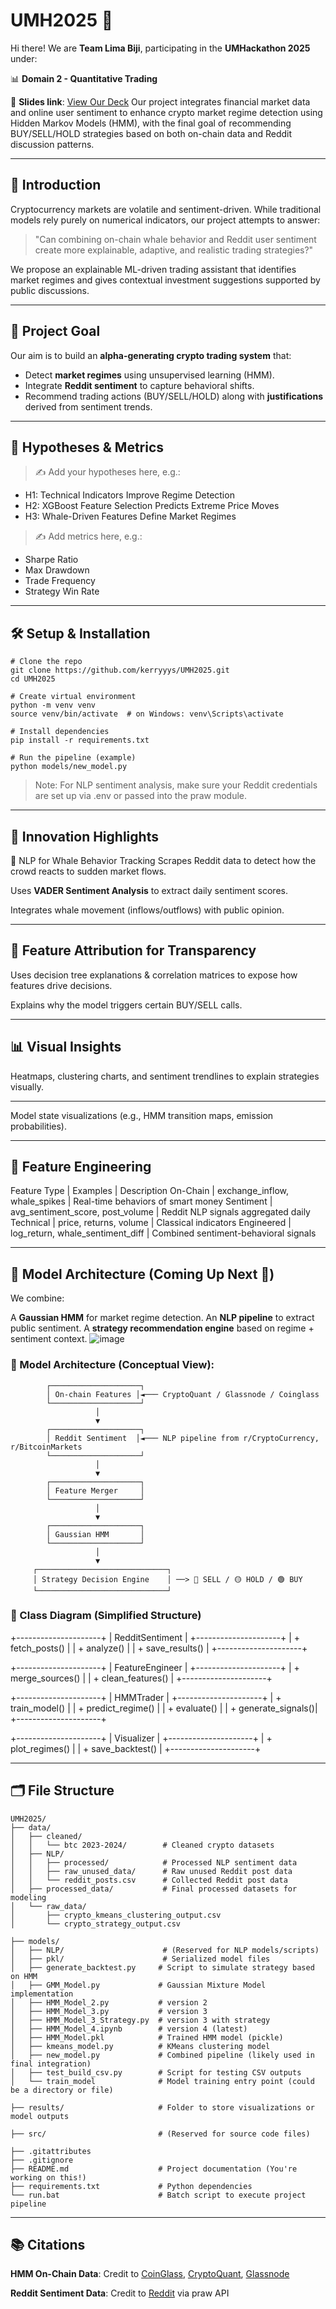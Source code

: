 # UMH2025 🚀  
Hi there! We are **Team Lima Biji**, participating in the **UMHackathon 2025** under:

📊 **Domain 2 - Quantitative Trading**

📑 **Slides link**: [View Our Deck](https://www.canva.com/design/DAGkWFnoy34/IumXz3cmGOLTeMXOjEOGaw/edit?utm_content=DAGkWFnoy34&utm_campaign=designshare&utm_medium=link2&utm_source=sharebutton)
Our project integrates financial market data and online user sentiment to enhance crypto market regime detection using Hidden Markov Models (HMM), with the final goal of recommending BUY/SELL/HOLD strategies based on both on-chain data and Reddit discussion patterns.

---

## 🧠 Introduction

Cryptocurrency markets are volatile and sentiment-driven. While traditional models rely purely on numerical indicators, our project attempts to answer:

> "Can combining on-chain whale behavior and Reddit user sentiment create more explainable, adaptive, and realistic trading strategies?"

We propose an explainable ML-driven trading assistant that identifies market regimes and gives contextual investment suggestions supported by public discussions.

---

## 🎯 Project Goal

Our aim is to build an **alpha-generating crypto trading system** that:
- Detect **market regimes** using unsupervised learning (HMM).
- Integrate **Reddit sentiment** to capture behavioral shifts.
- Recommend trading actions (BUY/SELL/HOLD) along with **justifications** derived from sentiment trends.

---

## 🧪 Hypotheses & Metrics
> ✍️ Add your hypotheses here, e.g.:
- H1: Technical Indicators Improve Regime Detection
- H2: XGBoost Feature Selection Predicts Extreme Price Moves
- H3: Whale-Driven Features Define Market Regimes

> ✍️ Add metrics here, e.g.:
- Sharpe Ratio
- Max Drawdown
- Trade Frequency
- Strategy Win Rate

---

## 🛠️ Setup & Installation

```
# Clone the repo
git clone https://github.com/kerryyys/UMH2025.git
cd UMH2025

# Create virtual environment
python -m venv venv
source venv/bin/activate  # on Windows: venv\Scripts\activate

# Install dependencies
pip install -r requirements.txt

# Run the pipeline (example)
python models/new_model.py
```
> Note: For NLP sentiment analysis, make sure your Reddit credentials are set up via .env or passed into the praw module.

---

## 🌟 Innovation Highlights
💬 NLP for Whale Behavior Tracking
Scrapes Reddit data to detect how the crowd reacts to sudden market flows.

Uses **VADER Sentiment Analysis** to extract daily sentiment scores.

Integrates whale movement (inflows/outflows) with public opinion.

---

## 🔎 Feature Attribution for Transparency
Uses decision tree explanations & correlation matrices to expose how features drive decisions.

Explains why the model triggers certain BUY/SELL calls.

---

## 📊 Visual Insights
Heatmaps, clustering charts, and sentiment trendlines to explain strategies visually.

---

Model state visualizations (e.g., HMM transition maps, emission probabilities).

---

## 🧪 Feature Engineering
Feature Type | Examples | Description
On-Chain | exchange_inflow, whale_spikes | Real-time behaviors of smart money
Sentiment | avg_sentiment_score, post_volume | Reddit NLP signals aggregated daily
Technical | price, returns, volume | Classical indicators
Engineered | log_return, whale_sentiment_diff | Combined sentiment-behavioral signals

---

## 🧱 Model Architecture (Coming Up Next 🧩)
We combine:

A **Gaussian HMM** for market regime detection.
An **NLP pipeline** to extract public sentiment.
A **strategy recommendation engine** based on regime + sentiment context.
![image](https://github.com/user-attachments/assets/ab9599b9-7568-428a-9e0f-bbd60aed4d66)

### 🧠 Model Architecture (Conceptual View):
            ┌────────────────────┐
            │ On-chain Features │◄─── CryptoQuant / Glassnode / Coinglass
            └────────────────────┘
                       │
                       ▼
            ┌────────────────────┐
            │ Reddit Sentiment  │◄─── NLP pipeline from r/CryptoCurrency, r/BitcoinMarkets
            └────────────────────┘
                       │
                       ▼
            ┌────────────────────┐
            │ Feature Merger     │
            └────────────────────┘
                       │
                       ▼
            ┌────────────────────┐
            │ Gaussian HMM       │
            └────────────────────┘
                       │
                       ▼
         ┌─────────────────────────────┐
         │ Strategy Decision Engine    │ ──> 🔴 SELL / 🟡 HOLD / 🟢 BUY
         └─────────────────────────────┘

### 🧱 Class Diagram (Simplified Structure)
+---------------------+
| RedditSentiment     |
+---------------------+
| + fetch_posts()     |
| + analyze()         |
| + save_results()    |
+---------------------+

+---------------------+
| FeatureEngineer     |
+---------------------+
| + merge_sources()   |
| + clean_features()  |
+---------------------+

+---------------------+
| HMMTrader           |
+---------------------+
| + train_model()     |
| + predict_regime()  |
| + evaluate()        |
| + generate_signals()|
+---------------------+

+---------------------+
| Visualizer          |
+---------------------+
| + plot_regimes()    |
| + save_backtest()   |
+---------------------+

---
## 🗂️ File Structure
```
UMH2025/
├── data/
│   ├── cleaned/
│   │   └── btc 2023-2024/        # Cleaned crypto datasets
│   ├── NLP/
│   │   ├── processed/            # Processed NLP sentiment data
│   │   ├── raw_unused_data/      # Raw unused Reddit post data
│   │   └── reddit_posts.csv      # Collected Reddit post data
│   ├── processed_data/           # Final processed datasets for modeling
│   └── raw_data/
│       ├── crypto_kmeans_clustering_output.csv
│       └── crypto_strategy_output.csv

├── models/
│   ├── NLP/                      # (Reserved for NLP models/scripts)
│   ├── pkl/                      # Serialized model files
│   ├── generate_backtest.py     # Script to simulate strategy based on HMM
│   ├── GMM_Model.py             # Gaussian Mixture Model implementation
│   ├── HMM_Model_2.py           # version 2
│   ├── HMM_Model_3.py           # version 3
│   ├── HMM_Model_3_Strategy.py  # version 3 with strategy
│   ├── HMM_Model_4.ipynb        # version 4 (latest)
│   ├── HMM_Model.pkl            # Trained HMM model (pickle)
│   ├── kmeans_model.py          # KMeans clustering model
│   ├── new_model.py             # Combined pipeline (likely used in final integration)
│   ├── test_build_csv.py        # Script for testing CSV outputs
│   └── train_model              # Model training entry point (could be a directory or file)

├── results/                     # Folder to store visualizations or model outputs

├── src/                         # (Reserved for source code files)

├── .gitattributes
├── .gitignore
├── README.md                    # Project documentation (You're working on this!)
├── requirements.txt             # Python dependencies
└── run.bat                      # Batch script to execute project pipeline
```

---

## 📚 Citations
**HMM On-Chain Data**: Credit to [CoinGlass](https://www.coinglass.com/), [CryptoQuant](https://cryptoquant.com/), [Glassnode](https://glassnode.com/)

**Reddit Sentiment Data**: Credit to [Reddit](https://www.reddit.com/) via praw API
